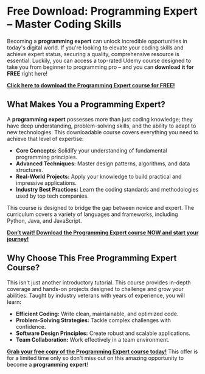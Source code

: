 # Free Download: Programming Expert – Master Coding Skills

Becoming a **programming expert** can unlock incredible opportunities in today's digital world. If you're looking to elevate your coding skills and achieve expert status, securing a quality, comprehensive resource is essential. Luckily, you can access a top-rated Udemy course designed to take you from beginner to programming pro – and you can **download it for FREE** right here!

[**Click here to download the Programming Expert course for FREE!**](https://udemywork.com/programming-expert)

## What Makes You a Programming Expert?

A **programming expert** possesses more than just coding knowledge; they have deep understanding, problem-solving skills, and the ability to adapt to new technologies. This downloadable course covers everything you need to achieve that level of expertise:

*   **Core Concepts:** Solidify your understanding of fundamental programming principles.
*   **Advanced Techniques:** Master design patterns, algorithms, and data structures.
*   **Real-World Projects:** Apply your knowledge to build practical and impressive applications.
*   **Industry Best Practices:** Learn the coding standards and methodologies used by top tech companies.

This course is designed to bridge the gap between novice and expert. The curriculum covers a variety of languages and frameworks, including Python, Java, and JavaScript.

[**Don’t wait! Download the Programming Expert course NOW and start your journey!**](https://udemywork.com/programming-expert)

## Why Choose This Free Programming Expert Course?

This isn't just another introductory tutorial. This course provides in-depth coverage and hands-on projects designed to challenge and grow your abilities. Taught by industry veterans with years of experience, you will learn:

*   **Efficient Coding:** Write clean, maintainable, and optimized code.
*   **Problem-Solving Strategies:** Tackle complex challenges with confidence.
*   **Software Design Principles:** Create robust and scalable applications.
*   **Team Collaboration:** Work effectively in a team environment.

[**Grab your free copy of the Programming Expert course today!**](https://udemywork.com/programming-expert) This offer is for a limited time only so don't miss out on this amazing opportunity to become a **programming expert**!
